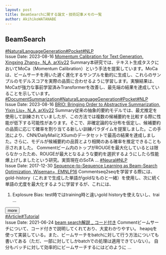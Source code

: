 ```yaml
---
layout: post
title: BeamSearchに関する論文・技術記事メモの一覧
author: AkihikoWATANABE
---
```

## BeamSearch
<div class="visible-content">
<a class="button" href="articles/NaturalLanguageGeneration.html">#NaturalLanguageGeneration</a><a class="button" href="articles/Pocket.html">#Pocket</a><a class="button" href="articles/NLP.html">#NLP</a><br><span class="issue_date">Issue Date: 2023-08-16</span>
<a href="https://github.com/AkihikoWatanabe/paper_notes/issues/998">Momentum Calibration for Text Generation, Xingxing Zhang+, N_A, arXiv22</a>
<span class="snippet"><span>Summary</span>本研究では、テキスト生成タスクにおいてMoCa（Momentum Calibration）という手法を提案しています。MoCaは、ビームサーチを用いた遅く進化するサンプルを動的に生成し、これらのサンプルのモデルスコアを実際の品質に合わせるように学習します。実験結果は、MoCaが強力な事前学習済みTransformerを改善し、最先端の結果を達成していることを示しています。</span>
<a class="button" href="articles/DocumentSummarization.html">#DocumentSummarization</a><a class="button" href="articles/NaturalLanguageGeneration.html">#NaturalLanguageGeneration</a><a class="button" href="articles/Pocket.html">#Pocket</a><a class="button" href="articles/NLP.html">#NLP</a><br><span class="issue_date">Issue Date: 2023-08-16</span>
<a href="https://github.com/AkihikoWatanabe/paper_notes/issues/997">BRIO: Bringing Order to Abstractive Summarization, Yixin Liu+, N_A, arXiv22</a>
<span class="snippet"><span>Summary</span>従来の抽象的要約モデルでは、最尤推定を使用して訓練されていましたが、この方法では複数の候補要約を比較する際に性能が低下する可能性があります。そこで、非確定論的な分布を仮定し、候補要約の品質に応じて確率を割り当てる新しい訓練パラダイムを提案しました。この手法により、CNN/DailyMailとXSumのデータセットで最高の結果を達成しました。さらに、モデルが候補要約の品質とより相関のある確率を推定できることも示されました。</span>
<span class="snippet"><span>Comment</span>ビーム内のトップがROUGEを最大化しているとは限らなかったため、ROUGEが最大となるような要約を選択するようにしたら性能爆上げしましたという研究。実質現在のSoTA ...</span>
<a class="button" href="articles/Neural.html">#Neural</a><a class="button" href="articles/NLP.html">#NLP</a><br><span class="issue_date">Issue Date: 2017-12-30</span>
<a href="https://github.com/AkihikoWatanabe/paper_notes/issues/80">Sequence-to-Sequence Learning as Beam-Search Optimization, Wiseman+, EMNLP16</a>
<span class="snippet"><span>Comment</span>seq2seqを学習する際には、gold-history（これまで生成した単語がgoldなものと一緒）を使用し、次に続く単語の尤度を最大化するように学習するが、これには、1. Explosure Bias: test時ではtraining時と違いgold historyを使えないし、trai ...</span>
</div>
<button onclick="showMore(0)">more</button>

<div class="hidden-content">
<a class="button" href="articles/Article.html">#Article</a><a class="button" href="articles/Tutorial.html">#Tutorial</a><br><span class="issue_date">Issue Date: 2021-06-24</span>
<a href="https://github.com/AkihikoWatanabe/paper_notes/issues/392">beam search解説 _ コード付き</a>
<span class="snippet"><span>Comment</span>ビームサーチについて、コード付きで説明してくれており、大変わかりやすい。heapqを使って実装している。また、ビームサーチをbatchに対して行う方法についても書いてある（ただ、一部に対してしかbatchでの処理は適用できていない）。自分もバッチに対して効率的にビームサーチするにはどのように ...</span>
<button onclick="hideContent(0)" style="display: none;">hide</button>
</div>
